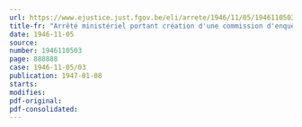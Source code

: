 ```yaml
---
url: https://www.ejustice.just.fgov.be/eli/arrete/1946/11/05/1946110503/justel
title-fr: "Arrêté ministériel portant création d'une commission d'enquête pour recueillir les plaintes en ce qui concerne la Caisse nationale des congés payés"
date: 1946-11-05
source:
number: 1946110503
page: 888888
case: 1946-11-05/03
publication: 1947-01-08
starts:
modifies:
pdf-original:
pdf-consolidated:
---
```


